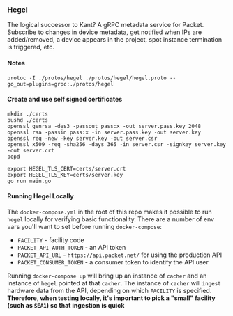 ### Hegel
The logical successor to Kant? A gRPC metadata service for Packet. Subscribe to changes in device metadata, get notified when IPs are added/removed, a device appears in the project, spot instance termination is triggered, etc.


#### Notes

`protoc -I ./protos/hegel ./protos/hegel/hegel.proto --go_out=plugins=grpc:./protos/hegel`


#### Create and use self signed certificates

    mkdir ./certs
    pushd ./certs
    openssl genrsa -des3 -passout pass:x -out server.pass.key 2048
    openssl rsa -passin pass:x -in server.pass.key -out server.key
    openssl req -new -key server.key -out server.csr
    openssl x509 -req -sha256 -days 365 -in server.csr -signkey server.key -out server.crt
    popd

    export HEGEL_TLS_CERT=certs/server.crt
    export HEGEL_TLS_KEY=certs/server.key
    go run main.go

#### Running Hegel Locally

The `docker-compose.yml` in the root of this repo makes it possible to run `hegel` locally for verifying basic functionality.
There are a number of env vars you'll want to set before running `docker-compose`:

- `FACILITY` - facility code
- `PACKET_API_AUTH_TOKEN` - an API token
- `PACKET_API_URL` - `https://api.packet.net/` for using the production API
- `PACKET_CONSUMER_TOKEN` - a consumer token to identify the API user

Running `docker-compose up` will bring up an instance of `cacher` and an instance of `hegel` pointed at that `cacher`.
The instance of `cacher` will `ingest` hardware data from the API, depending on which `FACILITY` is specified.
**Therefore, when testing locally, it's important to pick a "small" facility (such as `SEA1`) so that ingestion is quick**
